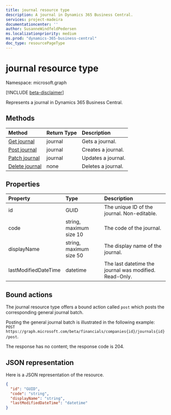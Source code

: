 ```yaml
---
title: journal resource type 
description: A journal in Dynamics 365 Business Central.
services: project-madeira
documentationcenter: ''
author: SusanneWindfeldPedersen
ms.localizationpriority: medium
ms.prod: "dynamics-365-business-central"
doc_type: resourcePageType
---
```


# journal resource type

Namespace: microsoft.graph

[!INCLUDE [beta-disclaimer](../../includes/beta-disclaimer.md)]

Represents a journal in Dynamics 365 Business Central.

## Methods

| Method                                            |Return Type|Description    |
|:--------------------------------------------------|:----------|:--------------|
|[Get journal](../api/dynamics-journal-get.md)      |journal    |Gets a journal.   |
|[Post journal](../api/dynamics-create-journal.md)  |journal    |Creates a journal.|
|[Patch journal](../api/dynamics-journal-update.md) |journal    |Updates a journal.|
|[Delete journal](../api/dynamics-journal-delete.md)|none       |Deletes a journal.|

## Properties
| Property	         | Type	                 |Description                                           |
|:-------------------|:----------------------|:-----------------------------------------------------|
|id                  |GUID                   |The unique ID of the journal. Non-editable.           |
|code                |string, maximum size 10| The code of the journal.                             |
|displayName         |string, maximum size 50| The display name of the journal.                     |
|lastModifiedDateTime|datetime               |The last datetime the journal was modified. Read-Only.|

## Bound actions
The journal resource type offers a bound action called `post` which posts the corresponding general journal batch.

Posting the general journal batch is illustrated in the following example:  
`POST https://graph.microsoft.com/beta/financials/companies{id}/journals{id}/post`.

The response has no content; the response code is 204.

## JSON representation

Here is a JSON representation of the resource.


```json
{
  "id": "GUID",
  "code": "string",
  "displayName": "string",
  "lastModifiedDateTime": "datetime"
}
```



